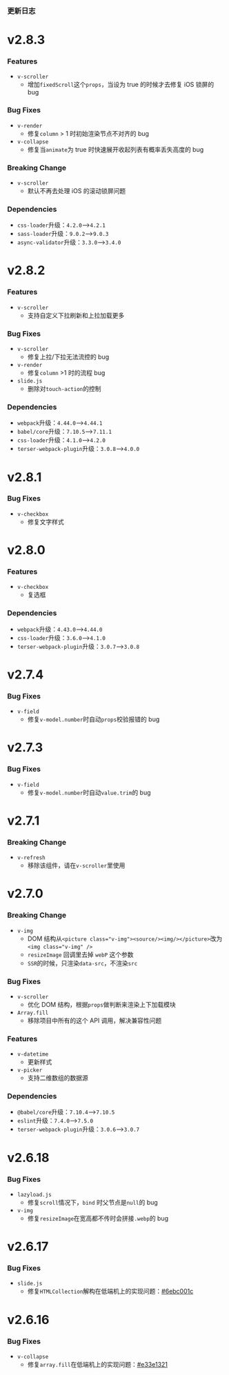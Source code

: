 ### 更新日志

# v2.8.3
### Features
- `v-scroller`
    - 增加`fixedScroll`这个`props`，当设为 true 的时候才去修复 iOS 锁屏的 bug

### Bug Fixes
- `v-render`
    - 修复`column` > 1 时初始渲染节点不对齐的 bug
- `v-collapse`
    - 修复当`animate`为 true 时快速展开收起列表有概率丢失高度的 bug
    
### Breaking Change
- `v-scroller`
    - 默认不再去处理 iOS 的滚动锁屏问题
    
### Dependencies
- `css-loader`升级：`4.2.0`-->`4.2.1`
- `sass-loader`升级：`9.0.2`-->`9.0.3`
- `async-validator`升级：`3.3.0`-->`3.4.0`

# v2.8.2
### Features
- `v-scroller`
    - 支持自定义下拉刷新和上拉加载更多
    
### Bug Fixes
- `v-scroller`
    - 修复上拉/下拉无法流控的 bug
- `v-render`
    - 修复`column` >1 时的流程 bug
- `slide.js`
    - 删除对`touch-action`的控制

### Dependencies
- `webpack`升级：`4.44.0`-->`4.44.1`
- `babel/core`升级：`7.10.5`-->`7.11.1`
- `css-loader`升级：`4.1.0`-->`4.2.0`
- `terser-webpack-plugin`升级：`3.0.8`-->`4.0.0`

# v2.8.1
### Bug Fixes
- `v-checkbox`
    - 修复文字样式

# v2.8.0
### Features
- `v-checkbox`
    - 复选框

### Dependencies
- `webpack`升级：`4.43.0`-->`4.44.0`
- `css-loader`升级：`3.6.0`-->`4.1.0`
- `terser-webpack-plugin`升级：`3.0.7`-->`3.0.8`

# v2.7.4

### Bug Fixes
- `v-field`
    - 修复`v-model.number`时自动`props`校验报错的 bug

# v2.7.3

### Bug Fixes
- `v-field`
    - 修复`v-model.number`时自动`value.trim`的 bug

# v2.7.1

### Breaking Change
- `v-refresh`
    - 移除该组件，请在`v-scroller`里使用

# v2.7.0

### Breaking Change
- `v-img`
    - DOM 结构从`<picture class="v-img"><source/><img/></picture>`改为`<img class="v-img" />`
    - `resizeImage` 回调里去掉 `webP` 这个参数
    - `SSR`的时候，只渲染`data-src`，不渲染`src`

### Bug Fixes
- `v-scroller`
    - 优化 DOM 结构，根据`props`做判断来渲染上下加载模块
- `Array.fill`
    - 移除项目中所有的这个 API 调用，解决兼容性问题
    
### Features
- `v-datetime`
    - 更新样式
- `v-picker`
    - 支持二维数组的数据源
    
### Dependencies
- `@babel/core`升级：`7.10.4`-->`7.10.5`
- `eslint`升级：`7.4.0`-->`7.5.0`
- `terser-webpack-plugin`升级：`3.0.6`-->`3.0.7`

# v2.6.18

### Bug Fixes
- `lazyload.js`
    - 修复`scroll`情况下，`bind` 时父节点是`null`的 bug
- `v-img`
    - 修复`resizeImage`在宽高都不传时会拼接`.webp`的 bug

# v2.6.17

### Bug Fixes
- `slide.js`
    - 修复`HTMLCollection`解构在低端机上的实现问题：[#6ebc001c](https://git.bilibili.co/crayon/sakura/commit/6ebc001c82633d0866a496da782e69070c4fc6ee)

# v2.6.16

### Bug Fixes
- `v-collapse`
    - 修复`array.fill`在低端机上的实现问题：[#e33e1321](https://git.bilibili.co/crayon/sakura/commit/e33e1321e2f45eec9814d157830bc423f38ff0d9)
